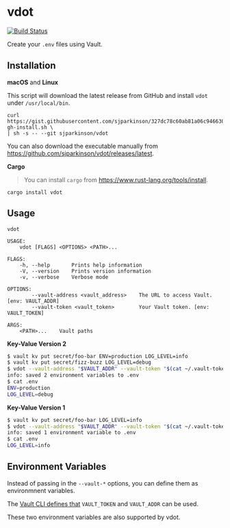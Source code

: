 # vdot

[![Build Status](https://travis-ci.org/sjparkinson/vdot.svg?branch=master)](https://travis-ci.org/sjparkinson/vdot)

Create your `.env` files using Vault.

## Installation

**macOS** and **Linux**

This script will download the latest release from GitHub and install `vdot` under `/usr/local/bin`.

```shell
curl https://gist.githubusercontent.com/sjparkinson/327dc78c60ab81a06c946630b4288910/raw/crate-gh-install.sh \
| sh -s -- --git sjparkinson/vdot
```

You can also download the executable manually from https://github.com/sjparkinson/vdot/releases/latest.

**Cargo**

> You can install `cargo` from https://www.rust-lang.org/tools/install.

```shell
cargo install vdot
```

## Usage

```
vdot

USAGE:
    vdot [FLAGS] <OPTIONS> <PATH>...

FLAGS:
    -h, --help       Prints help information
    -V, --version    Prints version information
    -v, --verbose    Verbose mode

OPTIONS:
        --vault-address <vault_address>    The URL to access Vault. [env: VAULT_ADDR]
        --vault-token <vault_token>        Your Vault token. [env: VAULT_TOKEN]

ARGS:
    <PATH>...    Vault paths
```

**Key-Value Version 2**

```bash
$ vault kv put secret/foo-bar ENV=production LOG_LEVEL=info
$ vault kv put secret/fizz-buzz LOG_LEVEL=debug
$ vdot --vault-address "$VAULT_ADDR" --vault-token "$(cat ~/.vault-token)" secret/data/foo-bar secret/data/fizz-buzz
info: saved 2 environment variables to .env
$ cat .env
ENV=production
LOG_LEVEL=debug
```

**Key-Value Version 1**

```bash
$ vault kv put secret/foo-bar LOG_LEVEL=info
$ vdot --vault-address "$VAULT_ADDR" --vault-token "$(cat ~/.vault-token)" secret/foo-bar
info: saved 1 environment variable to .env
$ cat .env
LOG_LEVEL=info
```

## Environment Variables

Instead of passing in the `--vault-*` options, you can define them as environmnent variables.

The [Vault CLI defines that](https://www.vaultproject.io/docs/commands/index.html#environment-variables) `VAULT_TOKEN` and `VAULT_ADDR` can be used.

These two environment variables are also supported by vdot.

